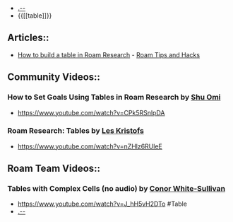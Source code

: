 - [.--](./.--.md)
- {{[[table]]}}
## Articles::
- [How to build a table in Roam Research](https://web.archive.org/web/20201109133038/https://www.roamtips.com/home/create-tables-roam-research) - [Roam Tips and Hacks](<./Roam Tips and Hacks.md>) 
## Community Videos::
### How to Set Goals Using Tables in Roam Research by [Shu Omi](<./Shu Omi.md>)
- <https://www.youtube.com/watch?v=CPk5RSnlpDA>
### Roam Research: Tables by [Les Kristofs](<./Les Kristofs.md>)
- <https://www.youtube.com/watch?v=nZHlz6RUleE>
## Roam Team Videos::
### Tables with Complex Cells (no audio) by [Conor White-Sullivan](<./Conor White-Sullivan.md>)
- <https://www.youtube.com/watch?v=J_hH5vH2DTo>
#Table
- [.--](./.--.md)